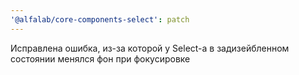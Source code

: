 ```yaml
---
'@alfalab/core-components-select': patch
---
```


Исправлена ошибка, из-за которой у Select-а в задизейбленном состоянии менялся фон при фокусировке
